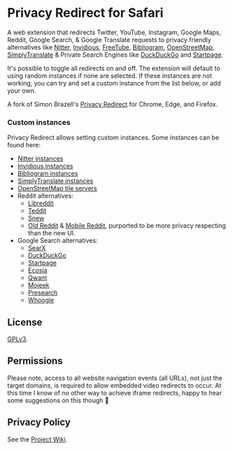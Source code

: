 # Privacy Redirect for Safari

A web extension that redirects Twitter, YouTube, Instagram, Google
Maps, Reddit, Google Search, & Google Translate requests to privacy
friendly alternatives like [Nitter], [Invidious], [FreeTube],
[Bibliogram], [OpenStreetMap], [SimplyTranslate] & Private Search
Engines like [DuckDuckGo] and [Startpage].

It's possible to toggle all redirects on and off. The extension will
default to using random instances if none are selected. If these
instances are not working, you can try and set a custom instance from
the list below, or add your own.

A fork of Simon Brazell's [Privacy Redirect][fork] for Chrome, Edge,
and Firefox.

### Custom instances

Privacy Redirect allows setting custom instances. Some instances can
be found here:

- [Nitter instances](https://github.com/zedeus/nitter/wiki/Instances)
- [Invidious instances](https://docs.invidious.io/Invidious-Instances.md)
- [Bibliogram instances](https://git.sr.ht/~cadence/bibliogram-docs/tree/master/docs/Instances.md)
- [SimplyTranslate instances](https://git.sr.ht/~metalune/simplytranslate_web#list-of-instances)
- [OpenStreetMap tile servers](https://wiki.openstreetmap.org/wiki/Tile_servers)
- Reddit alternatives:
  - [Libreddit](https://github.com/spikecodes/libreddit#instances)
  - [Teddit](https://codeberg.org/teddit/teddit#instances)
  - [Snew](https://github.com/snew/snew)
  - [Old Reddit](https://old.reddit.com) & [Mobile Reddit](https://i.reddit.com),
    purported to be more privacy respecting than the new UI.
- Google Search alternatives:
  - [SearX](https://searx.github.io/searx/)
  - [DuckDuckGo](https://duckduckgo.com)
  - [Startpage](https://startpage.com)
  - [Ecosia](https://www.ecosia.org)
  - [Qwant](https://www.qwant.com)
  - [Mojeek](https://www.mojeek.com)
  - [Presearch](https://www.presearch.org)
  - [Whoogle](https://benbusby.com/projects/whoogle-search/)

## License

[GPLv3](COPYING).

## Permissions

Please note, access to all website navigation events (all URLs), not
just the target domains, is required to allow embedded video redirects
to occur. At this time I know of no other way to achieve iframe
redirects, happy to hear some suggestions on this though 🙂

## Privacy Policy

See the [Project Wiki](https://github.com/SimonBrazell/privacy-redirect/wiki/Privacy-Policy).

[Nitter]: https://github.com/zedeus/nitter
[Invidious]: https://github.com/iv-org/invidious
[FreeTube]: https://github.com/FreeTubeApp/FreeTube
[Bibliogram]: https://sr.ht/~cadence/bibliogram/
[OpenStreetMap]: https://www.openstreetmap.org
[SimplyTranslate]: https://git.sr.ht/~metalune/simplytranslate_web
[DuckDuckGo]: https://duckduckgo.com
[Startpage]: https://startpage.com
[fork]: https://github.com/SimonBrazell/privacy-redirect
